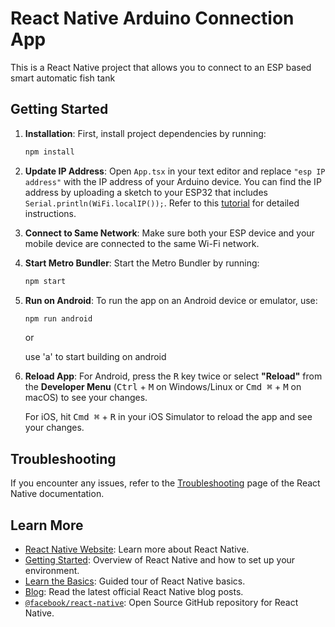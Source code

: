 # React Native Arduino Connection App

This is a React Native project that allows you to connect to an ESP based smart automatic fish tank

## Getting Started

1. **Installation**: First, install project dependencies by running:
   ```bash
   npm install
   ```

2. **Update IP Address**: Open `App.tsx` in your text editor and replace `"esp IP address"` with the IP address of your Arduino device. You can find the IP address by uploading a sketch to your ESP32 that includes `Serial.println(WiFi.localIP());`. Refer to this [tutorial](https://randomnerdtutorials.com/esp32-useful-wi-fi-functions-arduino/#:~:text=Wi%2DFi%20connection.-,Get%20ESP32%20IP%20Address,a%20connection%20with%20your%20network.) for detailed instructions.

3. **Connect to Same Network**: Make sure both your ESP device and your mobile device are connected to the same Wi-Fi network.

4. **Start Metro Bundler**: Start the Metro Bundler by running:
   ```bash
   npm start
   ```

5. **Run on Android**: To run the app on an Android device or emulator, use:
   ```bash
   npm run android
   ```
   or

   use 'a' to start building on android


6. **Reload App**: For Android, press the <kbd>R</kbd> key twice or select **"Reload"** from the **Developer Menu** (<kbd>Ctrl</kbd> + <kbd>M</kbd> on Windows/Linux or <kbd>Cmd ⌘</kbd> + <kbd>M</kbd> on macOS) to see your changes.

   For iOS, hit <kbd>Cmd ⌘</kbd> + <kbd>R</kbd> in your iOS Simulator to reload the app and see your changes.

## Troubleshooting

If you encounter any issues, refer to the [Troubleshooting](https://reactnative.dev/docs/troubleshooting) page of the React Native documentation.

## Learn More

- [React Native Website](https://reactnative.dev): Learn more about React Native.
- [Getting Started](https://reactnative.dev/docs/environment-setup): Overview of React Native and how to set up your environment.
- [Learn the Basics](https://reactnative.dev/docs/getting-started): Guided tour of React Native basics.
- [Blog](https://reactnative.dev/blog): Read the latest official React Native blog posts.
- [`@facebook/react-native`](https://github.com/facebook/react-native): Open Source GitHub repository for React Native.

